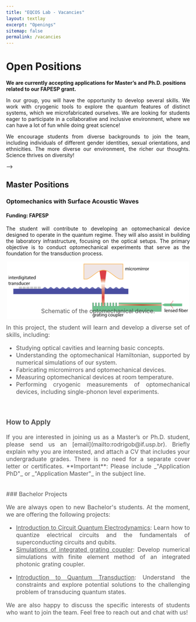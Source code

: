 ```yaml
---
title: "EQCOS Lab - Vacancies"
layout: textlay
excerpt: "Openings"
sitemap: false
permalink: /vacancies
---
```


# Open Positions

**We are currently accepting applications for Master’s and Ph.D. positions related to our FAPESP grant.**

<p style="text-align: justify;"> In our group, you will have the opportunity to develop several skills. We work with cryogenic tools to explore the quantum features of distinct systems, which we microfabricated ourselves. We are looking for students eager to participate in a collaborative and inclusive environment, where we can have a lot of fun while doing great science! </p>  

<p style="text-align: justify;">We encourage students from diverse backgrounds to join the team, including individuals of different gender identities, sexual orientations, and ethnicities. The more diverse our environment, the richer our thoughts. Science thrives on diversity!</p>

<!-- ## Ph.D. Positions -->

<!-- ### Electromechanical Devices for Microwave-Optical Transduction
<!-- #### Funding: FAPESP -->
<!-- <p style="text-align: justify;">The student participating in this project will work on developing an electromechanical device designed to operate in the quantum regime. They will also contribute to building the laboratory infrastructure, with a focus on cryogenic and microwave setups. The ultimate goal is to perform electromechanical experiments and achieve microwave-optical transduction in the quantum regime.</p> -->

<!-- <figure  style="text-align: center; margin: 0 auto;">
  <img src="images/research/Electromec.png" alt="Image description" width="400"/>
  <figcaption style="font-size: 16px; color: #555; display: block; text-align: center; margin-top: -45px;"> Schematic of the electromechanical device. -->

<!-- <div style="text-align: justify;">

<p style="text-align: justify;margin-top: 25px;">In this project, the student will learn and develop a diverse set of skills, including:</p>

* Learning the quantization of electrical circuits and the fundamentals of circuit quantum electrodynamics (cQED). 
* Analyzing the electromechanical Hamiltonian, with numerical simulations of our system.
* Designing and numerically simulating the superconducting devices to be fabricated.
* Developing microfabrication techniques for superconducting circuits using Josephson junctions.
* Assisting in the construction of a cryogenic environment compatible with cQED experiments. 
* Performing experiments on coherent microwave photon-phonon conversion in electromechanical devices.

<u>Desired previous experience:</u> While not mandatory, the ideal candidate is expected to have some prior experimental experience, such as a Master’s or Bachelor’s thesis in experimental physics. Basic knowledge of microfabrication processes and Python programming is also a significant advantage.  --> -->

## Master Positions

### Optomechanics with Surface Acoustic Waves
#### Funding: FAPESP
<p style="text-align: justify;">The student will contribute to developing an optomechanical device designed to operate in the quantum regime. They will also assist in building the laboratory infrastructure, focusing on the optical setups. The primary objective is to conduct optomechanical experiments that serve as the foundation for the transduction process.</p>

<figure  style="text-align: center; margin: 0 auto;">
  <img src="images/research/Optomec.png" alt="Image description" width="500"/>
  <figcaption style="font-size: 16px; color: #555; display: block; text-align: center; margin-top: -35px;"> Schematic of the optomechanical device.

<div style="text-align: justify;">

<p style="text-align: justify;margin-top: 25px;">In this project, the student will learn and develop a diverse set of skills, including:</p>

* Studying optical cavities and learning basic concepts. 
* Understanding the optomechanical Hamiltonian, supported by numerical simulations of our system.
* Fabricating micromirrors and optomechanical devices.
* Measuring optomechanical devices at room temperature.
* Performing cryogenic measurements of optomechanical devices, including single-phonon level experiments.
<div style="text-align: justify;">
<br>

### How to Apply

<p style="text-align: justify;">If you are interested in joining us as a Master’s or Ph.D. student, please send us an [email](mailto:rodrigob@if.usp.br). Briefly explain why you are interested, and attach a CV that includes your undergraduate grades. There is no need for a separate cover letter or certificates. **Important**: Please include _"Application PhD"_ or _"Application Master"_ in the subject line.</p>
<br>
### Bachelor Projects
<p style="text-align: justify;">We are always open to new Bachelor's students. At the moment, we are offering the following projects:</p>

* <u>Introduction to Circuit Quantum Electrodynamics</u>: Learn how to quantize electrical circuits and the fundamentals of superconducting circuits and qubits. 
* <u>Simulations of integrated grating coupler</u>: Develop numerical simulations with finite element method of an integrated photonic grating coupler. 
<!-- * <u>Simulations of Superconducting Qubits</u>: Help with the numerical simulations of superconducting devices to be fabricated, including finite element method simulations and Python coding.  -->
* <u>Introduction to Quantum Transduction</u>: Understand the constraints and explore potential solutions to the challenging problem of transducing quantum states.

<p style="text-align: justify;"> We are also happy to discuss the specific interests of students who want to join the team. Feel free to reach out and chat with us!</p>

<!-- <figure>
<img src="{{ site.url }}{{ site.baseurl }}/images/picpic/Gallery/DSC_0696.jpg" width="95%">
</figure> -->
</div>

